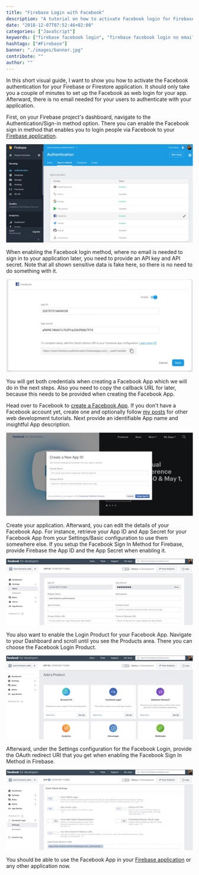 ```yaml
---
title: "Firebase Login with Facebook"
description: "A tutorial on how to activate Facebook login for Firebase or Firestore where no email is required. After enabling the sign in method in Firebase, you have to create a Facebook App ..."
date: "2018-12-07T07:52:46+02:00"
categories: ["JavaScript"]
keywords: ["firebase facebook login", "firebase facebook login no email", "firebase login with facebook", "firebase facebook sign in", "firebase facebook login web"]
hashtags: ["#Firebase"]
banner: "./images/banner.jpg"
contribute: ""
author: ""
---
```


<Sponsorship />

<ReactFirebaseBook />

In this short visual guide, I want to show you how to activate the Facebook authentication for your Firebase or Firestore application. It should only take you a couple of minutes to set up the Facebook as web login for your app. Afterward, there is no email needed for your users to authenticate with your application.

First, on your Firebase project's dashboard, navigate to the Authentication/Sign-in method option. There you can enable the Facebook sign in method that enables you to login people via Facebook to your [Firebase application](https://www.robinwieruch.de/complete-firebase-authentication-react-tutorial).

![firebase sign in methods](./images/banner.jpg)

When enabling the Facebook login method, where no email is needed to sign in to your application later, you need to provide an API key and API secret. Note that all shown sensitive data is fake here, so there is no need to do something with it.

![firebase facebook login web](./images/firebase-sign-in-method-facebook.jpg)

You will get both credentials when creating a Facebook App which we will do in the next steps. Also you need to copy the callback URL for later, because this needs to be provided when creating the Facebook App.

Head over to Facebook to [create a Facebook App](https://developers.facebook.com/). If you don't have a Facebook account yet, create one and optionally follow [my posts](https://www.facebook.com/rwieruch/) for other web development tutorials. Next provide an identifiable App name and insightful App description.

![facebook app create](./images/facebook-app-create.jpg)

Create your application. Afterward, you can edit the details of your Facebook App. For instance, retrieve your App ID and App Secret for your Facebook App from your Settings/Basic configuration to use them somewhere else. If you setup the Facebook Sign In Method for Firebase, provide Firebase the App ID and the App Secret when enabling it.

![facebook app api id secret](./images/facebook-app-api-id-secret.jpg)

You also want to enable the Login Product for your Facebook App. Navigate to your Dashboard and scroll until you see the Products area. There you can choose the Facebook Login Product.

![facebook app dashboard products](./images/facebook-app-dashboard-products.jpg)

Afterward, under the Settings configuration for the Facebook Login, provide the OAuth redirect URI that you get when enabling the Facebook Sign In Method in Firebase.

![facebook app oauth redirect uri](./images/facebook-app-oauth-redirect-uri.jpg)

You should be able to use the Facebook App in your [Firebase application](https://www.robinwieruch.de/react-firebase-social-login) or any other application now.
